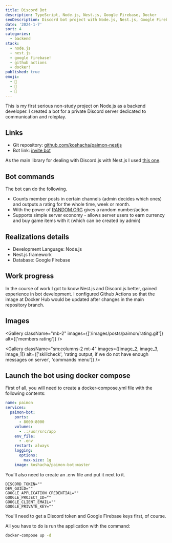 ```yaml
---
title: Discord Bot
description: TypeScript, Node.js, Nest.js, Google Firebase, Docker
seoDescription: Discord bot project with Node.js, Nest.js, Google Firebase, and Docker.
date: '2024-1-7'
sort: 4
categories:
  - backend
stack:
  - node.js
  - nest.js
  - google firebase!
  - github actions
  - docker!
published: true
emoji:
  - 🤖
  - 🎲
  - 💬
---
```


<script>
  import DeferButton from '/src/components/DeferButton.svelte';
  import Gallery from '/src/components/Gallery.svelte';
  import image_1 from '/static/images/posts/paimon/image-1.jpg?format=webp';
  import image_2 from '/static/images/posts/paimon/image-2.jpg?format=webp';
  import image_3 from '/static/images/posts/paimon/image-3.jpg?format=webp';
</script>

This is my first serious non-study project on Node.js as a backend developer. I created a bot for a private Discord server dedicated to communication and roleplay.

## Links

- Git repository: [github.com/koshacha/paimon-nestjs](https://github.com/koshacha/paimon-nestjs)
- Bot link: <DeferButton>[invite bot](https://discord.com/oauth2/authorize?client_id=1121418492097343589&permissions=275012176976&scope=bot)</DeferButton>

As the main library for dealing with Discord.js with Nest.js I used [this one](https://github.com/necordjs/necord).

## Bot commands

The bot can do the following.

- Counts member posts in certain channels (admin decides which ones) and outputs a rating for the whole time, week or month.
- With the power of [RANDOM.ORG](https://www.random.org/) gives a random number/action
- Supports simple server economy - allows server users to earn currency and buy game items with it (which can be created by admin)

## Realizations details

- Development Language: Node.js
- Nest.js framework
- Database: Google Firebase

## Work progress

In the course of work I got to know Nest.js and Discord.js better, gained experience in bot development. I configured Github Actions so that the image at Docker Hub would be updated after changes in the main repository branch.

## Images

<Gallery
className="mb-2"
images={['/images/posts/paimon/rating.gif']}
alt={['members rating']}
/>

<Gallery
className="sm:columns-2 mt-4"
images={[image_2, image_3, image_1]}
alt={['skillcheck', 'rating output, if we do not have enough messages on server', 'commands menu']}
/>

## Launch the bot using docker compose

First of all, you will need to create a docker-compose.yml file with the following contents:

```yaml
name: paimon
services:
  paimon-bot:
    ports:
      - 8000:8000
    volumes:
      - .:/usr/src/app
    env_file:
      - .env
    restart: always
    logging:
      options:
        max-size: 1g
    image: koshacha/paimon-bot:master
```

You'll also need to create an .env file and put it next to it.

```
DISCORD_TOKEN=""
DEV_GUILD=""
GOOGLE_APPLICATION_CREDENTIAL=""
GOOGLE_PROJECT_ID=""
GOOGLE_CLIENT_EMAIL=""
GOOGLE_PRIVATE_KEY=""
```

You'll need to get a Discord token and Google Firebase keys first, of course.

All you have to do is run the application with the command:

```bash
docker-compose up -d
```

